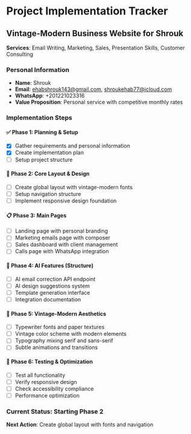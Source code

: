 # Project Implementation Tracker

## Vintage-Modern Business Website for Shrouk
**Services**: Email Writing, Marketing, Sales, Presentation Skills, Customer Consulting

### Personal Information
- **Name**: Shrouk
- **Email**: ehabshrouk143@gmail.com, shroukehab77@icloud.com
- **WhatsApp**: +201221023316
- **Value Proposition**: Personal service with competitive monthly rates

### Implementation Steps

#### ✅ Phase 1: Planning & Setup
- [x] Gather requirements and personal information
- [x] Create implementation plan
- [ ] Setup project structure

#### 🔄 Phase 2: Core Layout & Design
- [ ] Create global layout with vintage-modern fonts
- [ ] Setup navigation structure
- [ ] Implement responsive design foundation

#### 📋 Phase 3: Main Pages
- [ ] Landing page with personal branding
- [ ] Marketing emails page with composer
- [ ] Sales dashboard with client management
- [ ] Calls page with WhatsApp integration

#### 🤖 Phase 4: AI Features (Structure)
- [ ] AI email correction API endpoint
- [ ] AI design suggestions system
- [ ] Template generation interface
- [ ] Integration documentation

#### 🎨 Phase 5: Vintage-Modern Aesthetics
- [ ] Typewriter fonts and paper textures
- [ ] Vintage color scheme with modern elements
- [ ] Typography mixing serif and sans-serif
- [ ] Subtle animations and transitions

#### 🧪 Phase 6: Testing & Optimization
- [ ] Test all functionality
- [ ] Verify responsive design
- [ ] Check accessibility compliance
- [ ] Performance optimization

### Current Status: Starting Phase 2
**Next Action**: Create global layout with fonts and navigation
